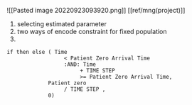 ![[Pasted image 20220923093920.png]]
[[ref/mng(project)]]

1. selecting estimated parameter
2. two ways of encode constraint for fixed population
3. 
```
if then else ( Time 
                  < Patient Zero Arrival Time 
                  :AND: Time 
                       + TIME STEP 
                       >= Patient Zero Arrival Time, 
             Patient zero 
                  / TIME STEP , 
             0)
```